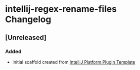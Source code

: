 <!-- Keep a Changelog guide -> https://keepachangelog.com -->

# intellij-regex-rename-files Changelog

## [Unreleased]
### Added
- Initial scaffold created from [IntelliJ Platform Plugin Template](https://github.com/JetBrains/intellij-platform-plugin-template)

